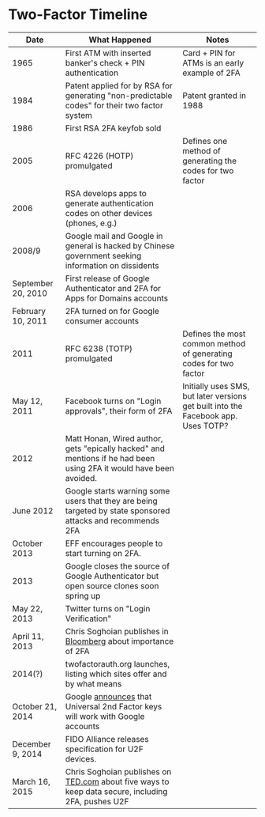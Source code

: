 Two-Factor Timeline
===

|Date|What Happened|Notes|
|----|-------------|-----|
|1965|First ATM with inserted banker's check + PIN authentication|Card + PIN for ATMs is an early example of 2FA|
|1984|Patent applied for by RSA for generating "non-predictable codes" for their two factor system|Patent granted in 1988|
|1986|First RSA 2FA keyfob sold||
|2005|RFC 4226 (HOTP) promulgated|Defines one method of generating the codes for two factor|
|2006|RSA develops apps to generate authentication codes on other devices (phones, e.g.)||
|2008/9|Google mail and Google in general is hacked by Chinese government seeking information on dissidents||
|September 20, 2010|First release of Google Authenticator and 2FA for Apps for Domains accounts||
|February 10, 2011|2FA turned on for Google consumer accounts||
|2011|RFC 6238 (TOTP) promulgated|Defines the most common method of generating codes for two factor|
|May 12, 2011|Facebook turns on "Login approvals", their form of 2FA|Initially uses SMS, but later versions get built into the Facebook app. Uses TOTP?|
|2012|Matt Honan, Wired author, gets "epically hacked" and mentions if he had been using 2FA it would have been avoided.||
|June 2012|Google starts warning some users that they are being targeted by state sponsored attacks and recommends 2FA||
|October 2013|EFF encourages people to start turning on 2FA.||
|2013|Google closes the source of Google Authenticator but open source clones soon spring up||
|May 22, 2013|Twitter turns on "Login Verification"||
|April 11, 2013|Chris Soghoian publishes in [Bloomberg](http://www.bloomberg.com/news/articles/2013-04-11/how-to-secure-your-online-identity-by-the-aclus-christopher-soghoian) about importance of 2FA||
|2014(?)|twofactorauth.org launches, listing which sites offer and by what means||
|October 21, 2014|Google [announces](https://security.googleblog.com/2014/10/strengthening-2-step-verification-with.html) that Universal 2nd Factor keys will work with Google accounts||
|December 9, 2014|FIDO Alliance releases specification for U2F devices.||
|March 16, 2015|Chris Soghoian publishes on [TED.com](https://www.aclu.org/blog/five-ways-keep-your-data-safe-right-now) about five ways to keep data secure, including 2FA, pushes U2F||
